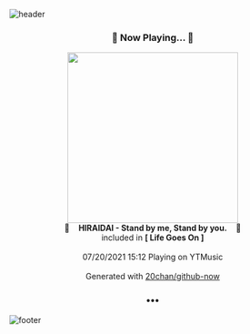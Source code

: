 ![header](https://capsule-render.vercel.app/api?type=wave&height=170&section=header&text=Hi.%20I'm%20SHIFT&fontColor=090707&fontAlignX=45&fontAlignY=65&fontSize=100)

<h3 align="center">🎵 Now Playing... 🎵</h3>
<p align="center">
  <a href="https://music.youtube.com/watch?v=8DPaNJjI-8Y">
    <img width="300" src="https://lh3.googleusercontent.com/b7JPxcOZEgzxik_802_3U3WzkyR9sjY4ju4Px08eNb7K2Dr_PvUwxK5JPJggbCIMlR9FwSL_WcLb2Iaa">
  </a>
  <br>
  🎵&nbsp&nbsp&nbsp <b>HIRAIDAI - Stand by me, Stand by you.</b> &nbsp&nbsp&nbsp🎵
  <br>
  included in <b>[ Life Goes On ]</b>
  
  <br />
  <br />
  07/20/2021 15:12 Playing on YTMusic
  <br />
  <br />
  Generated with <a href="https://github.com/20chan/github-now">20chan/github-now</a>
</p>

<h3 align="center">•••</h3>

![footer](https://capsule-render.vercel.app/api?type=wave&height=150&section=footer)
